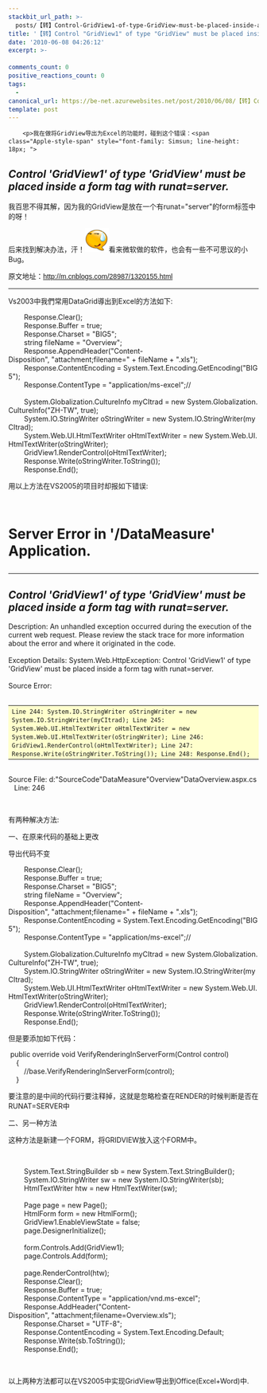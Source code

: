 ```yaml
---
stackbit_url_path: >-
  posts/【转】Control-GridView1-of-type-GridView-must-be-placed-inside-a-form-tag-with-runat=server
title: '【转】Control "GridView1" of type "GridView" must be placed inside a form tag with runat=server.'
date: '2010-06-08 04:26:12'
excerpt: >-
  
comments_count: 0
positive_reactions_count: 0
tags: 
  - 
canonical_url: https://be-net.azurewebsites.net/post/2010/06/08/【转】Control-GridView1-of-type-GridView-must-be-placed-inside-a-form-tag-with-runat=server
template: post
---
```


        <p>我在做将GridView导出为Excel的功能时，碰到这个错误：<span class="Apple-style-span" style="font-family: Simsun; line-height: 18px; ">
</span></p><h2><em>Control 'GridView1' of type 'GridView' must be placed inside a form tag with runat=server.</em></h2>
<p>我百思不得其解，因为我的GridView是放在一个有runat="server"的form标签中的呀！</p>
<p>后来找到解决办法，汗！<img alt="" src="https://raw.githubusercontent.com/Jeff-Tian/blogengine.net/master/Source/BlogEngine/BlogEngine.NET/App_Data/files/image_176.png">看来微软做的软件，也会有一些不可思议的小Bug。</p>
<p>原文地址：<span class="Apple-style-span" style="line-height: 19px; font-family: Arial, Verdana, sans-serif; "><a href="http://m.cnblogs.com/28987/1320155.html">http://m.cnblogs.com/28987/1320155.html</a></span></p>
<hr>
<p>Vs2003中我們常用DataGrid導出到Excel的方法如下:
</p><div class="cnblogs_code">&nbsp;&nbsp;&nbsp;&nbsp;&nbsp;&nbsp;&nbsp;&nbsp;Response.Clear();<br>
&nbsp;&nbsp;&nbsp;&nbsp;&nbsp;&nbsp;&nbsp;&nbsp;Response.Buffer&nbsp;=&nbsp;true;<br>
&nbsp;&nbsp;&nbsp;&nbsp;&nbsp;&nbsp;&nbsp;&nbsp;Response.Charset&nbsp;=&nbsp;"BIG5";<br>
&nbsp;&nbsp;&nbsp;&nbsp;&nbsp;&nbsp;&nbsp;&nbsp;string&nbsp;fileName&nbsp;=&nbsp;"Overview";<br>
&nbsp;&nbsp;&nbsp;&nbsp;&nbsp;&nbsp;&nbsp;&nbsp;Response.AppendHeader("Content-Disposition",&nbsp;"attachment;filename="&nbsp;+&nbsp;fileName&nbsp;+&nbsp;".xls");<br>
&nbsp;&nbsp;&nbsp;&nbsp;&nbsp;&nbsp;&nbsp;&nbsp;Response.ContentEncoding&nbsp;=&nbsp;System.Text.Encoding.GetEncoding("BIG5");<br>
&nbsp;&nbsp;&nbsp;&nbsp;&nbsp;&nbsp;&nbsp;&nbsp;Response.ContentType&nbsp;=&nbsp;"application/ms-excel";//<br>
<br>
&nbsp;&nbsp;&nbsp;&nbsp;&nbsp;&nbsp;&nbsp;&nbsp;System.Globalization.CultureInfo&nbsp;myCItrad&nbsp;=&nbsp;new&nbsp;System.Globalization.CultureInfo("ZH-TW",&nbsp;true);<br>
&nbsp;&nbsp;&nbsp;&nbsp;&nbsp;&nbsp;&nbsp;&nbsp;System.IO.StringWriter&nbsp;oStringWriter&nbsp;=&nbsp;new&nbsp;System.IO.StringWriter(myCItrad);<br>
&nbsp;&nbsp;&nbsp;&nbsp;&nbsp;&nbsp;&nbsp;&nbsp;System.Web.UI.HtmlTextWriter&nbsp;oHtmlTextWriter&nbsp;=&nbsp;new&nbsp;System.Web.UI.HtmlTextWriter(oStringWriter);<br>
&nbsp;&nbsp;&nbsp;&nbsp;&nbsp;&nbsp;&nbsp;&nbsp;GridView1.RenderControl(oHtmlTextWriter);<br>
&nbsp;&nbsp;&nbsp;&nbsp;&nbsp;&nbsp;&nbsp;&nbsp;Response.Write(oStringWriter.ToString());<br>
&nbsp;&nbsp;&nbsp;&nbsp;&nbsp;&nbsp;&nbsp;&nbsp;Response.End();</div>
<p>用以上方法在VS2005的项目时却报如下错误:</p>
<p>&nbsp;</p>
<h1>Server Error in '/DataMeasure' Application.<hr width="100%" color="silver" size="1">
</h1>
<h2><em>Control 'GridView1' of type 'GridView' must be placed inside a form tag with runat=server.</em></h2>
<p>Description: An unhandled exception occurred during the execution of the current web request. Please review the stack trace for more information about the error and where it originated in the code.&nbsp;<br>
<br>
Exception Details: System.Web.HttpException: Control 'GridView1' of type 'GridView' must be placed inside a form tag with runat=server.<br>
<br>
Source Error:&nbsp;<br>
<br>
</p><table width="100%" bgcolor="#ffffcc">
    <tbody>
        <tr>
            <td><code>Line 244: System.IO.StringWriter oStringWriter = new System.IO.StringWriter(myCItrad); Line 245: System.Web.UI.HtmlTextWriter oHtmlTextWriter = new System.Web.UI.HtmlTextWriter(oStringWriter); Line 246: GridView1.RenderControl(oHtmlTextWriter); Line 247: Response.Write(oStringWriter.ToString()); Line 248: Response.End();</code></td>
        </tr>
    </tbody>
</table>
<br>
Source File: d:"SourceCode"DataMeasure"Overview"DataOverview.aspx.cs &nbsp;&nbsp; Line: 246&nbsp;&nbsp;<p></p>
<p>&nbsp;</p>
<p>有两种解决方法:</p>
<p>一、在原来代码的基础上更改</p>
<p>导出代码不变</p>
<div class="cnblogs_code">&nbsp;&nbsp;&nbsp;&nbsp;&nbsp;&nbsp;&nbsp;&nbsp;Response.Clear();<br>
&nbsp;&nbsp;&nbsp;&nbsp;&nbsp;&nbsp;&nbsp;&nbsp;Response.Buffer&nbsp;=&nbsp;true;<br>
&nbsp;&nbsp;&nbsp;&nbsp;&nbsp;&nbsp;&nbsp;&nbsp;Response.Charset&nbsp;=&nbsp;"BIG5";<br>
&nbsp;&nbsp;&nbsp;&nbsp;&nbsp;&nbsp;&nbsp;&nbsp;string&nbsp;fileName&nbsp;=&nbsp;"Overview";<br>
&nbsp;&nbsp;&nbsp;&nbsp;&nbsp;&nbsp;&nbsp;&nbsp;Response.AppendHeader("Content-Disposition",&nbsp;"attachment;filename="&nbsp;+&nbsp;fileName&nbsp;+&nbsp;".xls");<br>
&nbsp;&nbsp;&nbsp;&nbsp;&nbsp;&nbsp;&nbsp;&nbsp;Response.ContentEncoding&nbsp;=&nbsp;System.Text.Encoding.GetEncoding("BIG5");<br>
&nbsp;&nbsp;&nbsp;&nbsp;&nbsp;&nbsp;&nbsp;&nbsp;Response.ContentType&nbsp;=&nbsp;"application/ms-excel";//<br>
<br>
&nbsp;&nbsp;&nbsp;&nbsp;&nbsp;&nbsp;&nbsp;&nbsp;System.Globalization.CultureInfo&nbsp;myCItrad&nbsp;=&nbsp;new&nbsp;System.Globalization.CultureInfo("ZH-TW",&nbsp;true);<br>
&nbsp;&nbsp;&nbsp;&nbsp;&nbsp;&nbsp;&nbsp;&nbsp;System.IO.StringWriter&nbsp;oStringWriter&nbsp;=&nbsp;new&nbsp;System.IO.StringWriter(myCItrad);<br>
&nbsp;&nbsp;&nbsp;&nbsp;&nbsp;&nbsp;&nbsp;&nbsp;System.Web.UI.HtmlTextWriter&nbsp;oHtmlTextWriter&nbsp;=&nbsp;new&nbsp;System.Web.UI.HtmlTextWriter(oStringWriter);<br>
&nbsp;&nbsp;&nbsp;&nbsp;&nbsp;&nbsp;&nbsp;&nbsp;GridView1.RenderControl(oHtmlTextWriter);<br>
&nbsp;&nbsp;&nbsp;&nbsp;&nbsp;&nbsp;&nbsp;&nbsp;Response.Write(oStringWriter.ToString());<br>
&nbsp;&nbsp;&nbsp;&nbsp;&nbsp;&nbsp;&nbsp;&nbsp;Response.End();</div>
<p>但是要添加如下代码：</p>
<div class="cnblogs_code">&nbsp;public&nbsp;override&nbsp;void&nbsp;VerifyRenderingInServerForm(Control&nbsp;control)<br>
&nbsp;&nbsp;&nbsp;&nbsp;{<br>
&nbsp;&nbsp;&nbsp;&nbsp;&nbsp;&nbsp;&nbsp;&nbsp;//base.VerifyRenderingInServerForm(control);<br>
&nbsp;&nbsp;&nbsp;&nbsp;}</div>
<p>要注意的是中间的代码行要注释掉，这就是忽略检查在RENDER的时候判断是否在RUNAT=SERVER中</p>
<p>二、另一种方法</p>
<p>这种方法是新建一个FORM，将GRIDVIEW放入这个FORM中。</p>
<p>&nbsp;</p>
<div class="cnblogs_code">&nbsp;&nbsp;&nbsp;&nbsp;&nbsp;&nbsp;&nbsp;&nbsp;System.Text.StringBuilder&nbsp;sb&nbsp;=&nbsp;new&nbsp;System.Text.StringBuilder();<br>
&nbsp;&nbsp;&nbsp;&nbsp;&nbsp;&nbsp;&nbsp;&nbsp;System.IO.StringWriter&nbsp;sw&nbsp;=&nbsp;new&nbsp;System.IO.StringWriter(sb);<br>
&nbsp;&nbsp;&nbsp;&nbsp;&nbsp;&nbsp;&nbsp;&nbsp;HtmlTextWriter&nbsp;htw&nbsp;=&nbsp;new&nbsp;HtmlTextWriter(sw);<br>
<br>
&nbsp;&nbsp;&nbsp;&nbsp;&nbsp;&nbsp;&nbsp;&nbsp;Page&nbsp;page&nbsp;=&nbsp;new&nbsp;Page();<br>
&nbsp;&nbsp;&nbsp;&nbsp;&nbsp;&nbsp;&nbsp;&nbsp;HtmlForm&nbsp;form&nbsp;=&nbsp;new&nbsp;HtmlForm();<br>
&nbsp;&nbsp;&nbsp;&nbsp;&nbsp;&nbsp;&nbsp;&nbsp;GridView1.EnableViewState&nbsp;=&nbsp;false;<br>
&nbsp;&nbsp;&nbsp;&nbsp;&nbsp;&nbsp;&nbsp;&nbsp;page.DesignerInitialize();<br>
<br>
&nbsp;&nbsp;&nbsp;&nbsp;&nbsp;&nbsp;&nbsp;&nbsp;form.Controls.Add(GridView1);<br>
&nbsp;&nbsp;&nbsp;&nbsp;&nbsp;&nbsp;&nbsp;&nbsp;page.Controls.Add(form);<br>
<br>
&nbsp;&nbsp;&nbsp;&nbsp;&nbsp;&nbsp;&nbsp;&nbsp;page.RenderControl(htw);<br>
&nbsp;&nbsp;&nbsp;&nbsp;&nbsp;&nbsp;&nbsp;&nbsp;Response.Clear();<br>
&nbsp;&nbsp;&nbsp;&nbsp;&nbsp;&nbsp;&nbsp;&nbsp;Response.Buffer&nbsp;=&nbsp;true;<br>
&nbsp;&nbsp;&nbsp;&nbsp;&nbsp;&nbsp;&nbsp;&nbsp;Response.ContentType&nbsp;=&nbsp;"application/vnd.ms-excel";<br>
&nbsp;&nbsp;&nbsp;&nbsp;&nbsp;&nbsp;&nbsp;&nbsp;Response.AddHeader("Content-Disposition",&nbsp;"attachment;filename=Overview.xls");<br>
&nbsp;&nbsp;&nbsp;&nbsp;&nbsp;&nbsp;&nbsp;&nbsp;Response.Charset&nbsp;=&nbsp;"UTF-8";<br>
&nbsp;&nbsp;&nbsp;&nbsp;&nbsp;&nbsp;&nbsp;&nbsp;Response.ContentEncoding&nbsp;=&nbsp;System.Text.Encoding.Default;<br>
&nbsp;&nbsp;&nbsp;&nbsp;&nbsp;&nbsp;&nbsp;&nbsp;Response.Write(sb.ToString());<br>
&nbsp;&nbsp;&nbsp;&nbsp;&nbsp;&nbsp;&nbsp;&nbsp;Response.End();</div>
<p>&nbsp;</p>
<p>以上两种方法都可以在VS2005中实现GridView导出到Office(Excel+Word)中.</p>
<p></p>
<p></p>
<p>&nbsp;</p>
      